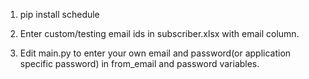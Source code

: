 1) pip install schedule

2) Enter custom/testing email ids in subscriber.xlsx with email column.

3) Edit main.py to enter your own email and password(or application specific password) in from_email and password variables.